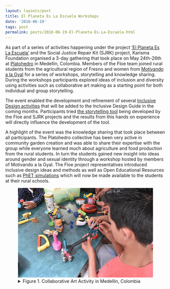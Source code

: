 ```yaml
---
layout: layouts/post
title: El Planeta Es La Escuela Workshops
date: '2018-06-19'
tags: post
permalink: posts/2018-06-19-El-Planeta-Es-La-Escuela.html
---
```

<p>
As part of a series of activities happening under the project
<a href="https://karisma.org.co/el-planeta-es-la-escuela/">‘El Planeta Es La Escuela’</a>
and the Social Justice Repair Kit (SJRK) project, Karisma Foundation organised a 3-day
gathering that took place on May 24th-26th at
<a href="http://platohedro.org">Platohedro</a> in Medellín, Colombia. Members of the Floe team
joined rural students from the agricultural
region of Fresno and women from <a href="http://platohedro.org/motivando-a-la-gyal/">
Motivando a la Gyal</a>  for a series of workshops, storytelling and knowledge sharing.
During the workshops participants explored ideas of inclusion and diversity using activities
such as collaborative art making as a
starting point for both individual and group storytelling.
</p>
<p>
The event enabled the development and refinement of several
<a href="https://wiki.fluidproject.org/display/fluid/Colombia+Visit+May+2018">
Inclusive Design activities</a>
that will be added to the Inclusive Design Guide in the coming months. Participants tried
<a href="https://karisma-stories.floeproject.org/"> the storytelling tool</a>
being developed by the Floe and SJRK projects and the results from this hands on experience
will directly influence the development of the tool.
</p>
<p>
A highlight of the event was the knowledge sharing that took place between all participants.
The Platohedro collective has been very active
in community garden creation and was able to share their expertise with the group while
everyone learned much about agriculture and food
production from the rural students. In turn the students gained new insight into ideas
around gender and sexual identity through a workshop
hosted by members of Motivando a la Gyal. The Floe project representatives introduced
inclusive design ideas and methods as well as
Open Educational Resources such as
<a href="https://phet.colorado.edu/en/accessibility/prototypes">PhET simulations</a>
which will now be made available to the students at their rural schools.
</p>
<figure>
<a href="images/Medellin_art.png"><img src="images/Medellin_art_thumb.png" alt="view larger version of this image"
aria-details="det1"></a>
<figcaption>
<details id="det1">
<summary>
Figure 1. Collaborative Art Activity in Medellin, Colombia
</summary>
<p>An image showing a several students constructing a small sculpture made of toys on a table top.</p>
</details>
</figcaption>
</figure>
